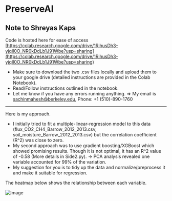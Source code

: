 # PreserveAI

Note to Shreyas Kaps
--------------------
Code is hosted here for ease of access
[https://colab.research.google.com/drive/1RihusDh3-yjqIl0O_NR0kDdLb1J91Wbe?usp=sharing](https://colab.research.google.com/drive/1RihusDh3-yjqIl0O_NR0kDdLb1J91Wbe?usp=sharing)

- Make sure to download the two .csv files locally and upload them to your google drive (detailed instructions are provided in the Colab Notebook).
- Read/Follow instructions outlined in the notebook.
- Let me know if you have any errors running anything.
    => My email is sachinmahesh@berkeley.edu, Phone: +1 (510)-890-1760    

--------------------
Here is my approach.

- I initially tried to fit a multiple-linear-regression model to this data (flux_CO2_CH4_Barrow_2012_2013.csv, soil_moisture_Barrow_2012_2013.csv) but the correlation coefficient (R^2) was close to zero. 
- My second approach was to use gradient boosting/XGBoost which showed promising results. Though it is not optimal, it has an R^2 value of -0.58 (More details in Side2.py).
    -> PCA analysis revealed one variable accounted for 99% of the variation. 
- My suggestion for you is to tidy up the data and normalize/preprocess it and make it suitable for regression. 

The heatmap below shows the relationship between each variable.


![image](https://github.com/user-attachments/assets/49f7116f-d7a5-4198-90d1-97fcfd1584c7)
